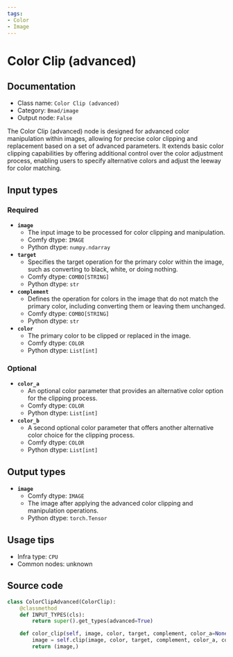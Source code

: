 ```yaml
---
tags:
- Color
- Image
---
```


# Color Clip (advanced)
## Documentation
- Class name: `Color Clip (advanced)`
- Category: `Bmad/image`
- Output node: `False`

The Color Clip (advanced) node is designed for advanced color manipulation within images, allowing for precise color clipping and replacement based on a set of advanced parameters. It extends basic color clipping capabilities by offering additional control over the color adjustment process, enabling users to specify alternative colors and adjust the leeway for color matching.
## Input types
### Required
- **`image`**
    - The input image to be processed for color clipping and manipulation.
    - Comfy dtype: `IMAGE`
    - Python dtype: `numpy.ndarray`
- **`target`**
    - Specifies the target operation for the primary color within the image, such as converting to black, white, or doing nothing.
    - Comfy dtype: `COMBO[STRING]`
    - Python dtype: `str`
- **`complement`**
    - Defines the operation for colors in the image that do not match the primary color, including converting them or leaving them unchanged.
    - Comfy dtype: `COMBO[STRING]`
    - Python dtype: `str`
- **`color`**
    - The primary color to be clipped or replaced in the image.
    - Comfy dtype: `COLOR`
    - Python dtype: `List[int]`
### Optional
- **`color_a`**
    - An optional color parameter that provides an alternative color option for the clipping process.
    - Comfy dtype: `COLOR`
    - Python dtype: `List[int]`
- **`color_b`**
    - A second optional color parameter that offers another alternative color choice for the clipping process.
    - Comfy dtype: `COLOR`
    - Python dtype: `List[int]`
## Output types
- **`image`**
    - Comfy dtype: `IMAGE`
    - The image after applying the advanced color clipping and manipulation operations.
    - Python dtype: `torch.Tensor`
## Usage tips
- Infra type: `CPU`
- Common nodes: unknown


## Source code
```python
class ColorClipAdvanced(ColorClip):
    @classmethod
    def INPUT_TYPES(cls):
        return super().get_types(advanced=True)

    def color_clip(self, image, color, target, complement, color_a=None, color_b=None):
        image = self.clip(image, color, target, complement, color_a, color_b)
        return (image,)

```

